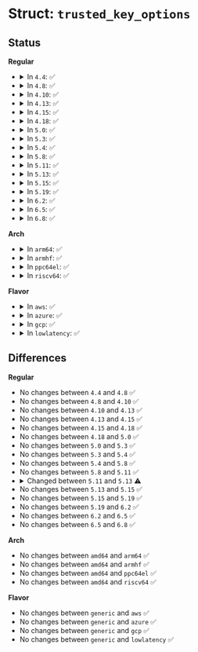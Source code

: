 # Struct: <code>trusted_key_options</code>

## Status
<b>Regular</b>
<ul>
<li>
<details>
<summary>In <code>4.4</code>: ✅</summary>

```c
struct trusted_key_options {
    uint16_t keytype;
    uint32_t keyhandle;
    unsigned char keyauth[20];
    unsigned char blobauth[20];
    uint32_t pcrinfo_len;
    unsigned char pcrinfo[64];
    int pcrlock;
    uint32_t hash;
    uint32_t policydigest_len;
    unsigned char policydigest[64];
    uint32_t policyhandle;
};
```
</details>
</li>
<li>
<details>
<summary>In <code>4.8</code>: ✅</summary>

```c
struct trusted_key_options {
    uint16_t keytype;
    uint32_t keyhandle;
    unsigned char keyauth[20];
    unsigned char blobauth[20];
    uint32_t pcrinfo_len;
    unsigned char pcrinfo[64];
    int pcrlock;
    uint32_t hash;
    uint32_t policydigest_len;
    unsigned char policydigest[64];
    uint32_t policyhandle;
};
```
</details>
</li>
<li>
<details>
<summary>In <code>4.10</code>: ✅</summary>

```c
struct trusted_key_options {
    uint16_t keytype;
    uint32_t keyhandle;
    unsigned char keyauth[20];
    unsigned char blobauth[20];
    uint32_t pcrinfo_len;
    unsigned char pcrinfo[64];
    int pcrlock;
    uint32_t hash;
    uint32_t policydigest_len;
    unsigned char policydigest[64];
    uint32_t policyhandle;
};
```
</details>
</li>
<li>
<details>
<summary>In <code>4.13</code>: ✅</summary>

```c
struct trusted_key_options {
    uint16_t keytype;
    uint32_t keyhandle;
    unsigned char keyauth[20];
    unsigned char blobauth[20];
    uint32_t pcrinfo_len;
    unsigned char pcrinfo[64];
    int pcrlock;
    uint32_t hash;
    uint32_t policydigest_len;
    unsigned char policydigest[64];
    uint32_t policyhandle;
};
```
</details>
</li>
<li>
<details>
<summary>In <code>4.15</code>: ✅</summary>

```c
struct trusted_key_options {
    uint16_t keytype;
    uint32_t keyhandle;
    unsigned char keyauth[20];
    unsigned char blobauth[20];
    uint32_t pcrinfo_len;
    unsigned char pcrinfo[64];
    int pcrlock;
    uint32_t hash;
    uint32_t policydigest_len;
    unsigned char policydigest[64];
    uint32_t policyhandle;
};
```
</details>
</li>
<li>
<details>
<summary>In <code>4.18</code>: ✅</summary>

```c
struct trusted_key_options {
    uint16_t keytype;
    uint32_t keyhandle;
    unsigned char keyauth[20];
    unsigned char blobauth[20];
    uint32_t pcrinfo_len;
    unsigned char pcrinfo[64];
    int pcrlock;
    uint32_t hash;
    uint32_t policydigest_len;
    unsigned char policydigest[64];
    uint32_t policyhandle;
};
```
</details>
</li>
<li>
<details>
<summary>In <code>5.0</code>: ✅</summary>

```c
struct trusted_key_options {
    uint16_t keytype;
    uint32_t keyhandle;
    unsigned char keyauth[20];
    unsigned char blobauth[20];
    uint32_t pcrinfo_len;
    unsigned char pcrinfo[64];
    int pcrlock;
    uint32_t hash;
    uint32_t policydigest_len;
    unsigned char policydigest[64];
    uint32_t policyhandle;
};
```
</details>
</li>
<li>
<details>
<summary>In <code>5.3</code>: ✅</summary>

```c
struct trusted_key_options {
    uint16_t keytype;
    uint32_t keyhandle;
    unsigned char keyauth[20];
    unsigned char blobauth[20];
    uint32_t pcrinfo_len;
    unsigned char pcrinfo[64];
    int pcrlock;
    uint32_t hash;
    uint32_t policydigest_len;
    unsigned char policydigest[64];
    uint32_t policyhandle;
};
```
</details>
</li>
<li>
<details>
<summary>In <code>5.4</code>: ✅</summary>

```c
struct trusted_key_options {
    uint16_t keytype;
    uint32_t keyhandle;
    unsigned char keyauth[20];
    unsigned char blobauth[20];
    uint32_t pcrinfo_len;
    unsigned char pcrinfo[64];
    int pcrlock;
    uint32_t hash;
    uint32_t policydigest_len;
    unsigned char policydigest[64];
    uint32_t policyhandle;
};
```
</details>
</li>
<li>
<details>
<summary>In <code>5.8</code>: ✅</summary>

```c
struct trusted_key_options {
    uint16_t keytype;
    uint32_t keyhandle;
    unsigned char keyauth[20];
    unsigned char blobauth[20];
    uint32_t pcrinfo_len;
    unsigned char pcrinfo[64];
    int pcrlock;
    uint32_t hash;
    uint32_t policydigest_len;
    unsigned char policydigest[64];
    uint32_t policyhandle;
};
```
</details>
</li>
<li>
<details>
<summary>In <code>5.11</code>: ✅</summary>

```c
struct trusted_key_options {
    uint16_t keytype;
    uint32_t keyhandle;
    unsigned char keyauth[20];
    unsigned char blobauth[20];
    uint32_t pcrinfo_len;
    unsigned char pcrinfo[64];
    int pcrlock;
    uint32_t hash;
    uint32_t policydigest_len;
    unsigned char policydigest[64];
    uint32_t policyhandle;
};
```
</details>
</li>
<li>
<details>
<summary>In <code>5.13</code>: ✅</summary>

```c
struct trusted_key_options {
    uint16_t keytype;
    uint32_t keyhandle;
    unsigned char keyauth[20];
    uint32_t blobauth_len;
    unsigned char blobauth[20];
    uint32_t pcrinfo_len;
    unsigned char pcrinfo[64];
    int pcrlock;
    uint32_t hash;
    uint32_t policydigest_len;
    unsigned char policydigest[64];
    uint32_t policyhandle;
};
```
</details>
</li>
<li>
<details>
<summary>In <code>5.15</code>: ✅</summary>

```c
struct trusted_key_options {
    uint16_t keytype;
    uint32_t keyhandle;
    unsigned char keyauth[20];
    uint32_t blobauth_len;
    unsigned char blobauth[20];
    uint32_t pcrinfo_len;
    unsigned char pcrinfo[64];
    int pcrlock;
    uint32_t hash;
    uint32_t policydigest_len;
    unsigned char policydigest[64];
    uint32_t policyhandle;
};
```
</details>
</li>
<li>
<details>
<summary>In <code>5.19</code>: ✅</summary>

```c
struct trusted_key_options {
    uint16_t keytype;
    uint32_t keyhandle;
    unsigned char keyauth[20];
    uint32_t blobauth_len;
    unsigned char blobauth[20];
    uint32_t pcrinfo_len;
    unsigned char pcrinfo[64];
    int pcrlock;
    uint32_t hash;
    uint32_t policydigest_len;
    unsigned char policydigest[64];
    uint32_t policyhandle;
};
```
</details>
</li>
<li>
<details>
<summary>In <code>6.2</code>: ✅</summary>

```c
struct trusted_key_options {
    uint16_t keytype;
    uint32_t keyhandle;
    unsigned char keyauth[20];
    uint32_t blobauth_len;
    unsigned char blobauth[20];
    uint32_t pcrinfo_len;
    unsigned char pcrinfo[64];
    int pcrlock;
    uint32_t hash;
    uint32_t policydigest_len;
    unsigned char policydigest[64];
    uint32_t policyhandle;
};
```
</details>
</li>
<li>
<details>
<summary>In <code>6.5</code>: ✅</summary>

```c
struct trusted_key_options {
    uint16_t keytype;
    uint32_t keyhandle;
    unsigned char keyauth[20];
    uint32_t blobauth_len;
    unsigned char blobauth[20];
    uint32_t pcrinfo_len;
    unsigned char pcrinfo[64];
    int pcrlock;
    uint32_t hash;
    uint32_t policydigest_len;
    unsigned char policydigest[64];
    uint32_t policyhandle;
};
```
</details>
</li>
<li>
<details>
<summary>In <code>6.8</code>: ✅</summary>

```c
struct trusted_key_options {
    uint16_t keytype;
    uint32_t keyhandle;
    unsigned char keyauth[20];
    uint32_t blobauth_len;
    unsigned char blobauth[20];
    uint32_t pcrinfo_len;
    unsigned char pcrinfo[64];
    int pcrlock;
    uint32_t hash;
    uint32_t policydigest_len;
    unsigned char policydigest[64];
    uint32_t policyhandle;
};
```
</details>
</li>
</ul>
<b>Arch</b>
<ul>
<li>
<details>
<summary>In <code>arm64</code>: ✅</summary>

```c
struct trusted_key_options {
    uint16_t keytype;
    uint32_t keyhandle;
    unsigned char keyauth[20];
    unsigned char blobauth[20];
    uint32_t pcrinfo_len;
    unsigned char pcrinfo[64];
    int pcrlock;
    uint32_t hash;
    uint32_t policydigest_len;
    unsigned char policydigest[64];
    uint32_t policyhandle;
};
```
</details>
</li>
<li>
<details>
<summary>In <code>armhf</code>: ✅</summary>

```c
struct trusted_key_options {
    uint16_t keytype;
    uint32_t keyhandle;
    unsigned char keyauth[20];
    unsigned char blobauth[20];
    uint32_t pcrinfo_len;
    unsigned char pcrinfo[64];
    int pcrlock;
    uint32_t hash;
    uint32_t policydigest_len;
    unsigned char policydigest[64];
    uint32_t policyhandle;
};
```
</details>
</li>
<li>
<details>
<summary>In <code>ppc64el</code>: ✅</summary>

```c
struct trusted_key_options {
    uint16_t keytype;
    uint32_t keyhandle;
    unsigned char keyauth[20];
    unsigned char blobauth[20];
    uint32_t pcrinfo_len;
    unsigned char pcrinfo[64];
    int pcrlock;
    uint32_t hash;
    uint32_t policydigest_len;
    unsigned char policydigest[64];
    uint32_t policyhandle;
};
```
</details>
</li>
<li>
<details>
<summary>In <code>riscv64</code>: ✅</summary>

```c
struct trusted_key_options {
    uint16_t keytype;
    uint32_t keyhandle;
    unsigned char keyauth[20];
    unsigned char blobauth[20];
    uint32_t pcrinfo_len;
    unsigned char pcrinfo[64];
    int pcrlock;
    uint32_t hash;
    uint32_t policydigest_len;
    unsigned char policydigest[64];
    uint32_t policyhandle;
};
```
</details>
</li>
</ul>
<b>Flavor</b>
<ul>
<li>
<details>
<summary>In <code>aws</code>: ✅</summary>

```c
struct trusted_key_options {
    uint16_t keytype;
    uint32_t keyhandle;
    unsigned char keyauth[20];
    unsigned char blobauth[20];
    uint32_t pcrinfo_len;
    unsigned char pcrinfo[64];
    int pcrlock;
    uint32_t hash;
    uint32_t policydigest_len;
    unsigned char policydigest[64];
    uint32_t policyhandle;
};
```
</details>
</li>
<li>
<details>
<summary>In <code>azure</code>: ✅</summary>

```c
struct trusted_key_options {
    uint16_t keytype;
    uint32_t keyhandle;
    unsigned char keyauth[20];
    unsigned char blobauth[20];
    uint32_t pcrinfo_len;
    unsigned char pcrinfo[64];
    int pcrlock;
    uint32_t hash;
    uint32_t policydigest_len;
    unsigned char policydigest[64];
    uint32_t policyhandle;
};
```
</details>
</li>
<li>
<details>
<summary>In <code>gcp</code>: ✅</summary>

```c
struct trusted_key_options {
    uint16_t keytype;
    uint32_t keyhandle;
    unsigned char keyauth[20];
    unsigned char blobauth[20];
    uint32_t pcrinfo_len;
    unsigned char pcrinfo[64];
    int pcrlock;
    uint32_t hash;
    uint32_t policydigest_len;
    unsigned char policydigest[64];
    uint32_t policyhandle;
};
```
</details>
</li>
<li>
<details>
<summary>In <code>lowlatency</code>: ✅</summary>

```c
struct trusted_key_options {
    uint16_t keytype;
    uint32_t keyhandle;
    unsigned char keyauth[20];
    unsigned char blobauth[20];
    uint32_t pcrinfo_len;
    unsigned char pcrinfo[64];
    int pcrlock;
    uint32_t hash;
    uint32_t policydigest_len;
    unsigned char policydigest[64];
    uint32_t policyhandle;
};
```
</details>
</li>
</ul>

## Differences
<b>Regular</b>
<ul>
<li>
No changes between <code>4.4</code> and <code>4.8</code> ✅
</li>
<li>
No changes between <code>4.8</code> and <code>4.10</code> ✅
</li>
<li>
No changes between <code>4.10</code> and <code>4.13</code> ✅
</li>
<li>
No changes between <code>4.13</code> and <code>4.15</code> ✅
</li>
<li>
No changes between <code>4.15</code> and <code>4.18</code> ✅
</li>
<li>
No changes between <code>4.18</code> and <code>5.0</code> ✅
</li>
<li>
No changes between <code>5.0</code> and <code>5.3</code> ✅
</li>
<li>
No changes between <code>5.3</code> and <code>5.4</code> ✅
</li>
<li>
No changes between <code>5.4</code> and <code>5.8</code> ✅
</li>
<li>
No changes between <code>5.8</code> and <code>5.11</code> ✅
</li>
<li>
<details>
<summary>Changed between <code>5.11</code> and <code>5.13</code> ⚠️</summary>
<ul>
<li>
<b>Field added. </b>
<code>uint32_t blobauth_len</code>
</li>
</ul>
</details>
</li>
<li>
No changes between <code>5.13</code> and <code>5.15</code> ✅
</li>
<li>
No changes between <code>5.15</code> and <code>5.19</code> ✅
</li>
<li>
No changes between <code>5.19</code> and <code>6.2</code> ✅
</li>
<li>
No changes between <code>6.2</code> and <code>6.5</code> ✅
</li>
<li>
No changes between <code>6.5</code> and <code>6.8</code> ✅
</li>
</ul>
<b>Arch</b>
<ul>
<li>
No changes between <code>amd64</code> and <code>arm64</code> ✅
</li>
<li>
No changes between <code>amd64</code> and <code>armhf</code> ✅
</li>
<li>
No changes between <code>amd64</code> and <code>ppc64el</code> ✅
</li>
<li>
No changes between <code>amd64</code> and <code>riscv64</code> ✅
</li>
</ul>
<b>Flavor</b>
<ul>
<li>
No changes between <code>generic</code> and <code>aws</code> ✅
</li>
<li>
No changes between <code>generic</code> and <code>azure</code> ✅
</li>
<li>
No changes between <code>generic</code> and <code>gcp</code> ✅
</li>
<li>
No changes between <code>generic</code> and <code>lowlatency</code> ✅
</li>
</ul>
